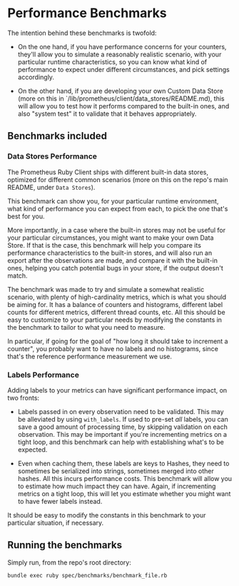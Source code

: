 # Performance Benchmarks

The intention behind these benchmarks is twofold:

- On the one hand, if you have performance concerns for your counters, they'll allow you
  to simulate a reasonably realistic scenario, with your particular runtime characteristics,
  so you can know what kind of performance to expect under different circumstances, and pick
  settings accordingly.

- On the other hand, if you are developing your own Custom Data Store (more on this in
  `/lib/prometheus/client/data_stores/README.md), this will allow you to test how it 
  performs compared to the built-in ones, and also "system test" it to validate that it
  behaves appropriately.
  
## Benchmarks included

### Data Stores Performance

The Prometheus Ruby Client ships with different built-in data stores, optimized for 
different common scenarios (more on this on the repo's main README, under `Data Stores`).

This benchmark can show you, for your particular runtime environment, what kind of 
performance you can expect from each, to pick the one that's best for you.

More importantly, in a case where the built-in stores may not be useful for your 
particular circumstances, you might want to make your own Data Store. If that is the case,
this benchmark will help you compare its performance characteristics to the built-in 
stores, and will also run an export after the observations are made, and compare it with
the built-in ones, helping you catch potential bugs in your store, if the output doesn't
match.

The benchmark was made to try and simulate a somewhat realistic scenario, with plenty of
high-cardinality metrics, which is what you should be aiming for. It has a balance of 
counters and histograms, different label counts for different metrics, different thread
counts, etc. All this should be easy to customize to your particular needs by modifying 
the constants in the benchmark to tailor to what you need to measure.

In particular, if going for the goal of "how long it should take to increment a counter",
you probably want to have no labels and no histograms, since that's the reference 
performance measurement we use. 

### Labels Performance

Adding labels to your metrics can have significant performance impact, on two fronts:

- Labels passed in on every observation need to be validated. This may be alleviated by 
  using `with_labels`. If used to pre-set *all* labels, you can save a good
  amount of processing time, by skipping validation on each observation. This may be 
  important if you're incrementing metrics on a tight loop, and this benchmark can help
  with establishing what's to be expected.
  
- Even when caching them, these labels are keys to Hashes, they need to sometimes be 
  serialized into strings, sometimes merged into other hashes. All this incurs performance
  costs. This benchmark will allow you to estimate how much impact they can have. Again,
  if incrementing metrics on a tight loop, this will let you estimate whether you might
  want to have fewer labels instead.
  
It should be easy to modify the constants in this benchmark to your particular situation,
if necessary.

## Running the benchmarks

Simply run, from the repo's root directory:

`bundle exec ruby spec/benchmarks/benchmark_file.rb`
